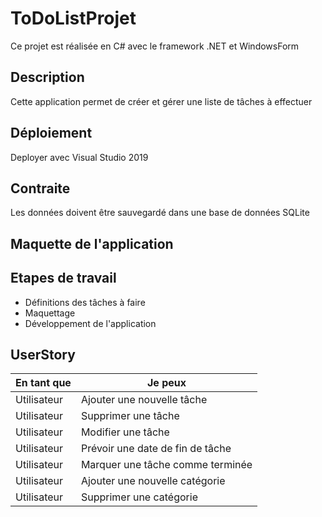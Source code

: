 # ToDoListProjet
Ce  projet est réalisée en C# avec le framework .NET et WindowsForm

## Description
Cette application permet de créer et gérer une liste de tâches à effectuer

## Déploiement
Deployer avec Visual Studio 2019

## Contraite
Les données doivent être sauvegardé dans une base de données SQLite

## Maquette de l'application

## Etapes de travail

- Définitions des tâches à faire
- Maquettage
- Développement de l'application

## UserStory

| En tant que |           Je peux               | 
|-------------|---------------------------------|
| Utilisateur | Ajouter une nouvelle tâche      |
| Utilisateur | Supprimer une tâche             |
| Utilisateur | Modifier une tâche              |
| Utilisateur | Prévoir une date de fin de tâche|  
| Utilisateur | Marquer une tâche comme terminée|          
| Utilisateur | Ajouter une nouvelle catégorie  |
| Utilisateur | Supprimer une catégorie         |
